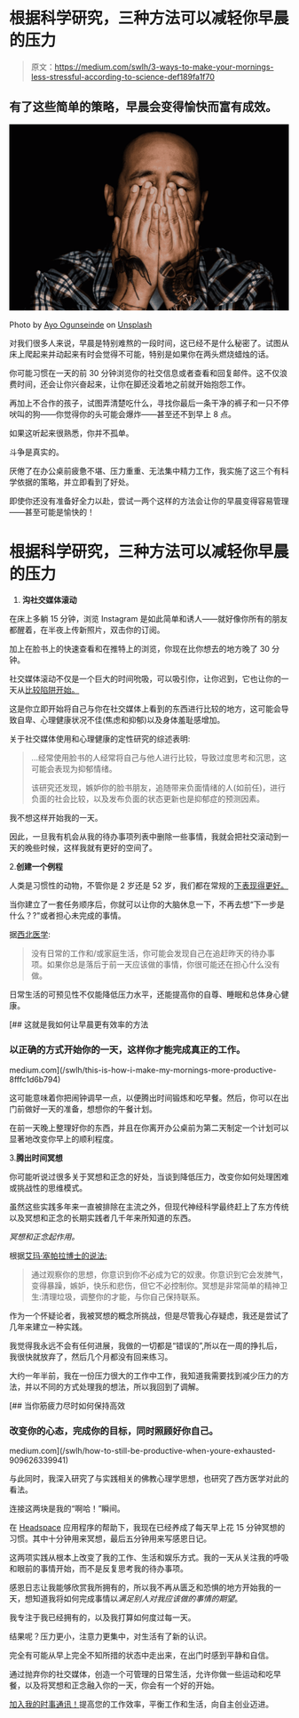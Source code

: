 # 根据科学研究，三种方法可以减轻你早晨的压力

> 原文：<https://medium.com/swlh/3-ways-to-make-your-mornings-less-stressful-according-to-science-def189fa1f70>

## 有了这些简单的策略，早晨会变得愉快而富有成效。

![](img/c369f7e81535a615040a37e0ad19121b.png)

Photo by [Ayo Ogunseinde](https://unsplash.com/@armedshutter?utm_source=medium&utm_medium=referral) on [Unsplash](https://unsplash.com?utm_source=medium&utm_medium=referral)

对我们很多人来说，早晨是特别难熬的一段时间，这已经不是什么秘密了。试图从床上爬起来并动起来有时会觉得不可能，特别是如果你在两头燃烧蜡烛的话。

你可能习惯在一天的前 30 分钟浏览你的社交信息或者查看和回复邮件。这不仅浪费时间，还会让你兴奋起来，让你在脚还没着地之前就开始抱怨工作。

再加上不合作的孩子，试图弄清楚吃什么，寻找你最后一条干净的裤子和一只不停吠叫的狗——你觉得你的头可能会爆炸——甚至还不到早上 8 点。

如果这听起来很熟悉，你并不孤单。

斗争是真实的。

厌倦了在办公桌前疲惫不堪、压力重重、无法集中精力工作，我实施了这三个有科学依据的策略，并立即看到了好处。

即使你还没有准备好全力以赴，尝试一两个这样的方法会让你的早晨变得容易管理——甚至可能是愉快的！

# 根据科学研究，三种方法可以减轻你早晨的压力

1.  **沟社交媒体滚动**

在床上多躺 15 分钟，浏览 Instagram 是如此简单和诱人——就好像你所有的朋友都醒着，在半夜上传新照片，双击你的订阅。

加上在脸书上的快速查看和在推特上的浏览，你现在比你想去的地方晚了 30 分钟。

社交媒体滚动不仅是一个巨大的时间吮吸，可以吸引你，让你迟到，它也让你的一天从[比较陷阱开始。](https://www.talkspace.com/blog/ditch-comparison-social-media/)

这是你立即开始将自己与你在社交媒体上看到的东西进行比较的地方，这可能会导致自卑、心理健康状况不佳(焦虑和抑郁)以及身体羞耻感增加。

关于社交媒体使用和心理健康的定性研究的综述表明:

> …经常使用脸书的人经常将自己与他人进行比较，导致过度思考和沉思，这可能会表现为抑郁情绪。
> 
> 该研究还发现，嫉妒你的脸书朋友，追随带来负面情绪的人(如前任)，进行负面的社会比较，以及发布负面的状态更新也是抑郁症的预测因素。

我不想这样开始我的一天。

因此，一旦我有机会从我的待办事项列表中删除一些事情，我就会把社交滚动到一天的晚些时候，这样我就有更好的空间了。

2.**创建一个例程**

人类是习惯性的动物，不管你是 2 岁还是 52 岁，我们都在常规的[下表现得更好。](https://www.nm.org/healthbeat/healthy-tips/health-benefits-of-having-a-routine)

当你建立了一套任务顺序后，你就可以让你的大脑休息一下，不再去想“下一步是什么？?"或者担心未完成的事情。

据[西北医学](https://www.nm.org/healthbeat/healthy-tips/health-benefits-of-having-a-routine):

> 没有日常的工作和/或家庭生活，你可能会发现自己在追赶昨天的待办事项。如果你总是落后于前一天应该做的事情，你很可能还在担心什么没有做。

日常生活的可预见性不仅能降低压力水平，还能提高你的自尊、睡眠和总体身心健康。

[](/swlh/this-is-how-i-make-my-mornings-more-productive-8fffc1d6b794) [## 这就是我如何让早晨更有效率的方法

### 以正确的方式开始你的一天，这样你才能完成真正的工作。

medium.com](/swlh/this-is-how-i-make-my-mornings-more-productive-8fffc1d6b794) 

这可能意味着你把闹钟调早一点，以便腾出时间锻炼和吃早餐。然后，你可以在出门前做好一天的准备，想想你的午餐计划。

在前一天晚上整理好你的东西，并且在你离开办公桌前为第二天制定一个计划可以显著地改变你早上的顺利程度。

3.**腾出时间冥想**

你可能听说过很多关于冥想和正念的好处，当谈到降低压力，改变你如何处理困难或挑战性的思维模式。

虽然这些实践多年来一直被排除在主流之外，但现代神经科学最终赶上了东方传统以及冥想和正念的长期实践者几千年来所知道的东西。

*冥想和正念起作用。*

根据[艾玛·塞帕拉博士的说法:](https://www.psychologytoday.com/ca/blog/feeling-it/201309/20-scientific-reasons-start-meditating-today)

> 通过观察你的思想，你意识到你不必成为它的奴隶。你意识到它会发脾气，变得暴躁，嫉妒，快乐和悲伤，但它不必控制你。冥想是非常简单的精神卫生:清理垃圾，调整你的才能，与你自己保持联系。

作为一个怀疑论者，我被冥想的概念所挑战，但是尽管我心存疑虑，我还是尝试了几年来建立一种实践。

我觉得我永远不会有任何进展，我做的一切都是“错误的”,所以在一周的挣扎后，我很快就放弃了，然后几个月都没有回来练习。

大约一年半前，我在一份压力很大的工作中工作，我知道我需要找到减少压力的方法，并以不同的方式处理我的想法，所以我回到了调解。

[](/swlh/how-to-still-be-productive-when-youre-exhausted-909626339941) [## 当你筋疲力尽时如何保持高效

### 改变你的心态，完成你的目标，同时照顾好你自己。

medium.com](/swlh/how-to-still-be-productive-when-youre-exhausted-909626339941) 

与此同时，我深入研究了与实践相关的佛教心理学思想，也研究了西方医学对此的看法。

连接这两块是我的“啊哈！”瞬间。

在 [Headspace](http://www.headspace.com) 应用程序的帮助下，我现在已经养成了每天早上花 15 分钟冥想的习惯。其中十分钟用来冥想，最后五分钟用来写感恩日记。

这两项实践从根本上改变了我的工作、生活和娱乐方式。我的一天从关注我的呼吸和眼前的事情开始，而不是反复思考我的待办事项。

感恩日志让我能够欣赏我所拥有的，所以我不再从匮乏和恐惧的地方开始我的一天，想知道我将如何完成事情以*满足别人对我应该做的事情的期望*。

我专注于我已经拥有的，以及我打算如何度过每一天。

结果呢？压力更小，注意力更集中，对生活有了新的认识。

完全有可能从早上完全不知所措的状态中走出来，在出门时感到平静和自信。

通过抛弃你的社交媒体，创造一个可管理的日常生活，允许你做一些运动和吃早餐，以及将冥想和正念融入你的一天，你会有一个好的开始。

[加入我的时事通讯！](https://www.shannonhennig.com/newsletter-sign-up)提高您的工作效率，平衡工作和生活，向自主创业迈进。